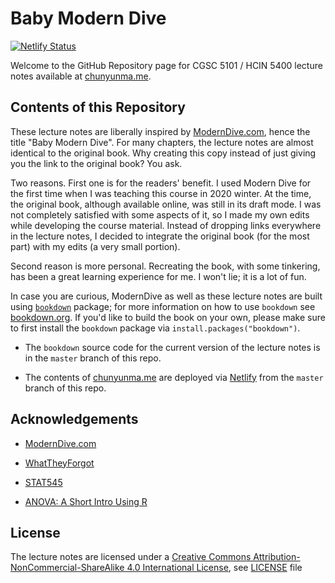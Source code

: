# Baby Modern Dive

[![Netlify Status](https://api.netlify.com/api/v1/badges/b73c85b2-2b3e-4b95-b9a3-61addce77292/deploy-status)](https://app.netlify.com/sites/vigilant-blackwell-f18485/deploys)

Welcome to the GitHub Repository page for CGSC 5101 / HCIN 5400 lecture notes
available at [chunyunma.me](https://chunyunma.me/). 


## Contents of this Repository

These lecture notes are liberally inspired by [ModernDive.com](https://moderndive.com/), 
hence the title "Baby Modern Dive". 
For many chapters, the lecture notes are almost identical to the original book. 
Why creating this copy instead of just giving you the link to the original book? 
You ask. 

Two reasons. 
First one is for the readers' benefit. 
I used Modern Dive for the first time 
when I was teaching this course in 2020 winter. 
At the time, the original book, although available online, 
was still in its draft mode. 
I was not completely satisfied with some aspects of it, 
so I made my own edits while developing the course material. 
Instead of dropping links everywhere in the lecture notes, 
I decided to integrate the original book (for the most part) 
with my edits (a very small portion). 

Second reason is more personal. 
Recreating the book, with some tinkering, 
has been a great learning experience for me. 
I won't lie; it is a lot of fun. 

In case you are curious, 
ModernDive as well as these lecture notes 
are built using [`bookdown`](https://github.com/rstudio/bookdown) package; 
for more information on how to use `bookdown` 
see [bookdown.org](https://bookdown.org/). 
If you'd like to build the book on your own, 
please make sure to first install the `bookdown` package 
via `install.packages("bookdown")`.

* The `bookdown` source code for the current version of the lecture notes 
is in the `master` branch of this repo. 

* The contents of [chunyunma.me](https://chunyunma.me/) 
are deployed via [Netlify](https://www.netlify.com/) 
from the `master` branch of this repo.

## Acknowledgements

+ [ModernDive.com](https://moderndive.com/)

+ [WhatTheyForgot](https://rstats.wtf)

+ [STAT545](https://stat545.com)

+ [ANOVA: A Short Intro Using R](https://stat.ethz.ch/~meier/teaching/anova/)

## License

The lecture notes are licensed under a 
[Creative Commons Attribution-NonCommercial-ShareAlike 4.0 International License](https://creativecommons.org/licenses/by-nc-sa/4.0/), 
see [LICENSE](./LICENSE.md) file


